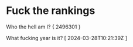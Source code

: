 # Fuck the rankings

Who the hell am I?
{ 2496301 }

What fucking year is it?
[ 2024-03-28T10:21:39Z ]
